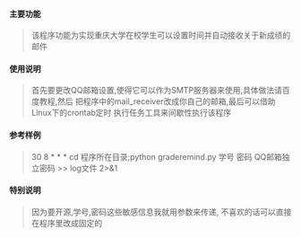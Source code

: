 #### 主要功能
> 该程序功能为实现重庆大学在校学生可以设置时间并自动接收关于新成绩的邮件

#### 使用说明
> 首先要更改QQ邮箱设置,使得它可以作为SMTP服务器来使用,具体做法请百度教程,然后
 把程序中的mail\_receiver改成你自己的邮箱,最后可以借助Linux下的crontab定时
 执行任务工具来间歇性执行该程序

#### 参考样例 
> 30 8 * * * cd 程序所在目录;python graderemind.py 学号 密码 QQ邮箱独立密码 >> log文件 2>&1

#### 特别说明
> 因为要开源,学号,密码这些敏感信息我就用参数来传递, 不喜欢的话可以直接在程序里改成固定的


